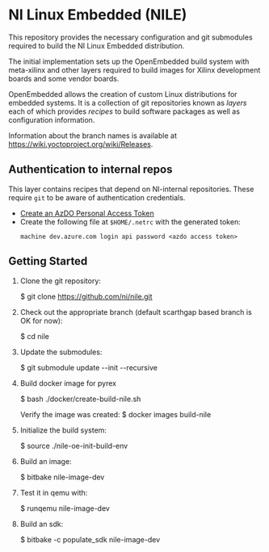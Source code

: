 NI Linux Embedded (NILE)
=============================================
This repository provides the necessary configuration and git submodules required
to build the NI Linux Embedded distribution.

The initial implementation sets up the OpenEmbedded build system with
meta-xilinx and other layers required to build images for Xilinx development
boards and some vendor boards.

OpenEmbedded allows the creation of custom Linux distributions for embedded
systems. It is a collection of git repositories known as *layers* each of which
provides *recipes* to build software packages as well as configuration
information.

Information about the branch names is available at
https://wiki.yoctoproject.org/wiki/Releases.


Authentication to internal repos
--------------------------------

This layer contains recipes that depend on NI-internal repositories.
These require `git` to be aware of authentication credentials.

- [Create an AzDO Personal Access Token](https://learn.microsoft.com/en-us/azure/devops/organizations/accounts/use-personal-access-tokens-to-authenticate?view=azure-devops&tabs=Windows)
- Create the following file at `$HOME/.netrc` with the generated token:
    ```
    machine dev.azure.com login api password <azdo access token>
    ```


Getting Started
---------------

1. Clone the git repository:

    $ git clone https://github.com/ni/nile.git

2. Check out the appropriate branch (default scarthgap based branch is OK for now):

    $ cd nile

3. Update the submodules:

    $ git submodule update --init --recursive

4. Build docker image for pyrex

    $ bash ./docker/create-build-nile.sh

	Verify the image was created:
    $ docker images build-nile

5. Initialize the build system:

    $ source ./nile-oe-init-build-env

6. Build an image:

    $ bitbake nile-image-dev

7. Test it in qemu with:

    $ runqemu nile-image-dev

8. Build an sdk:

    $ bitbake -c populate_sdk nile-image-dev
